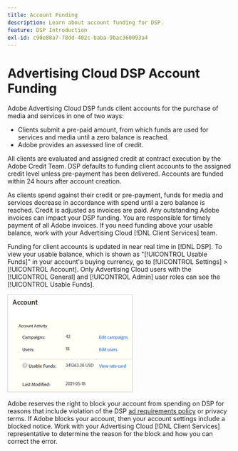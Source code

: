 ```yaml
---
title: Account Funding
description: Learn about account funding for DSP.
feature: DSP Introduction
exl-id: c90e88a7-78dd-402c-baba-9bac360093a4
---
```

# Advertising Cloud DSP Account Funding

Adobe Advertising Cloud DSP funds client accounts for the purchase of media and services in one of two ways:

* Clients submit a pre-paid amount, from which funds are used for services and media until a zero balance is reached.
* Adobe provides an assessed line of credit.

All clients are evaluated and assigned credit at contract execution by the Adobe Credit Team. DSP defaults to funding client accounts to the assigned credit level unless pre-payment has been delivered. Accounts are funded within 24 hours after account creation.

As clients spend against their credit or pre-payment, funds for media and services decrease in accordance with spend until a zero balance is reached. Credit is adjusted as invoices are paid. Any outstanding Adobe invoices can impact your DSP funding. You are responsible for timely payment of all Adobe invoices. If you need funding above your usable balance, work with your Advertising Cloud [!DNL Client Services] team.

Funding for client accounts is updated in near real time in [!DNL DSP]. To view your usable balance, which is shown as "[!UICONTROL Usable Funds]" in your account's buying currency, go to [!UICONTROL Settings] > [!UICONTROL Account]. Only Advertising Cloud users with the [!UICONTROL General] and [!UICONTROL Admin] user roles can see the [!UICONTROL Usable Funds].

![Usable Funds for an account](/help/dsp/assets/account-usable-funds.png)

Adobe reserves the right to block your account from spending on DSP for reasons that include violation of the DSP [ad requirements policy](/help/policies/ad-requirements-policy.md) or privacy terms. If Adobe blocks your account, then your account settings include a blocked notice. Work with your Advertising Cloud [!DNL Client Services] representative to determine the reason for the block and how you can correct the error.
